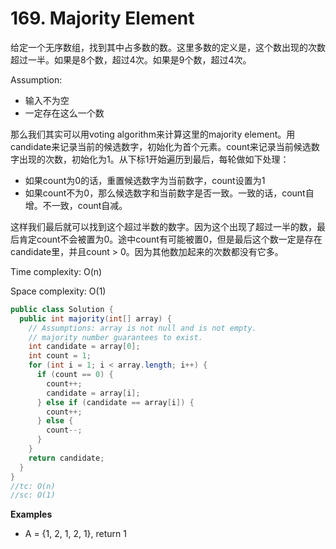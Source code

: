 # 169. Majority Element

给定一个无序数组，找到其中占多数的数。这里多数的定义是，这个数出现的次数超过一半。如果是8个数，超过4次。如果是9个数，超过4次。

Assumption:
+ 输入不为空
+ 一定存在这么一个数

那么我们其实可以用voting algorithm来计算这里的majority element。用candidate来记录当前的候选数字，初始化为首个元素。count来记录当前候选数字出现的次数，初始化为1。从下标1开始遍历到最后，每轮做如下处理：
+ 如果count为0的话，重置候选数字为当前数字，count设置为1
+ 如果count不为0，那么候选数字和当前数字是否一致。一致的话，count自增。不一致，count自减。

这样我们最后就可以找到这个超过半数的数字。因为这个出现了超过一半的数，最后肯定count不会被置为0。途中count有可能被置0，但是最后这个数一定是存在candidate里，并且count > 0。因为其他数加起来的次数都没有它多。

Time complexity: O(n)

Space complexity: O(1)

```java
public class Solution {
  public int majority(int[] array) {
    // Assumptions: array is not null and is not empty.
    // majority number guarantees to exist.
    int candidate = array[0];
    int count = 1;
    for (int i = 1; i < array.length; i++) {
      if (count == 0) {
        count++;
        candidate = array[i];
      } else if (candidate == array[i]) {
        count++;
      } else {
        count--;
      }
    }
    return candidate;
  }
}
//tc: O(n)
//sc: O(1)

```

**Examples**

- A = {1, 2, 1, 2, 1}, return 1